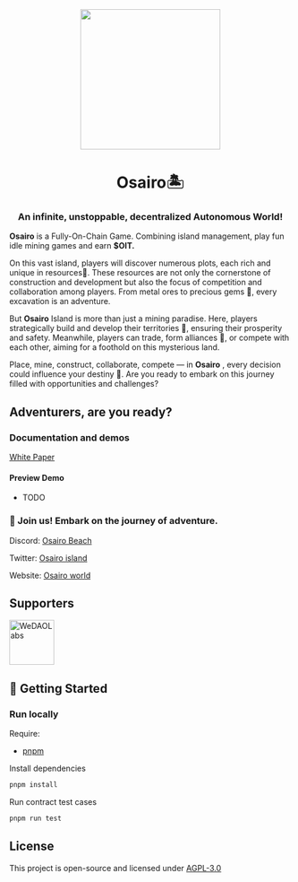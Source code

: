 <div align="center">
<img src="https://land.osairo.xyz/image/https%3A%2F%2Fprod-files-secure.s3.us-west-2.amazonaws.com%2Ff33ed8ee-c478-451e-9496-b831828ef16d%2Fe87379c8-8260-4ee1-95b0-aebc3a3767a2%2Fimage.png?table=block&id=3ed91616-9c56-4b97-826f-1c10e83598e2&spaceId=f33ed8ee-c478-451e-9496-b831828ef16d&width=250&userId=&cache=v2" width="250">
<h1>Osairo🏝️</h1>
<h3>An infinite, unstoppable, decentralized Autonomous  World!</h3>
</div>

**Osairo** is a Fully-On-Chain Game. Combining island management, play fun idle mining games and earn **$OIT.**

On this vast island, players will discover numerous plots, each rich and unique in resources🌟. These resources are not only the cornerstone of construction and development but also the focus of competition and collaboration among players. From metal ores to precious gems 💎, every excavation is an adventure.

But **Osairo** Island is more than just a mining paradise. Here, players strategically build and develop their territories 🏰, ensuring their prosperity and safety. Meanwhile, players can trade, form alliances 👥, or compete with each other, aiming for a foothold on this mysterious land.

Place, mine, construct, collaborate, compete — in **Osairo** , every decision could influence your destiny 🌠. Are you ready to embark on this journey filled with opportunities and challenges?

## Adventurers, are you ready?

### Documentation and demos

[White Paper](https://land.osairo.xyz/ba99e5663e1347eda42d630419974ad5?v=138b191ccdd74e59aba8a653ba3dbd0e)

#### Preview Demo

- TODO

### 👥 Join us! Embark on the journey of adventure.

Discord: [Osairo Beach](https://discord.gg/ExzBwU3hTz)

Twitter: [Osairo island](https://twitter.com/osairoisland)

Website: [Osairo world](https://land.osairo.xyz)

## Supporters

<picture>
  <a target="_blank" src="https://twitter.com/WeDAO_Labs"><img alt="WeDAOLabs" src="https://app.happiairdrop.xyz/wedao_logo.png" width="auto" height="80"></a>
</picture>

## 🚀 Getting Started

### Run locally

Require:

- [pnpm](https://pnpm.io/)

Install dependencies

```bash
pnpm install
```

Run contract test cases

```bash
pnpm run test
```

## License

This project is open-source and licensed under [AGPL-3.0](./LICENSE)

